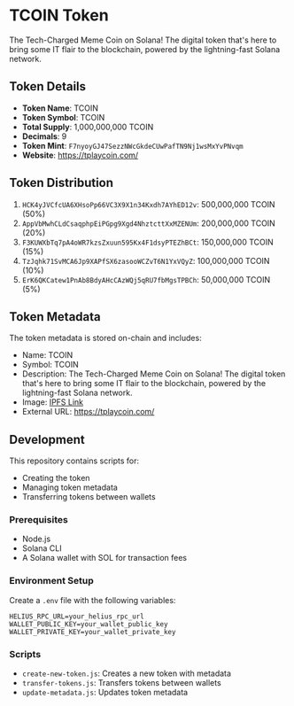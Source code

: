 # TCOIN Token

The Tech-Charged Meme Coin on Solana! The digital token that's here to bring some IT flair to the blockchain, powered by the lightning-fast Solana network.

## Token Details

- **Token Name**: TCOIN
- **Token Symbol**: TCOIN
- **Total Supply**: 1,000,000,000 TCOIN
- **Decimals**: 9
- **Token Mint**: `F7nyoyGJ47SezzNWcGkdeCUwPafTN9Nj1wsMxYvPNvqm`
- **Website**: https://tplaycoin.com/

## Token Distribution

1. `HCK4yJVCfcUA6XHsoPp66VC3X9X1n34Kxdh7AYhED12v`: 500,000,000 TCOIN (50%)
2. `AppVbMwhCLdCsaqphpEiPGpg9Xgd4NhztcttXxMZENUm`: 200,000,000 TCOIN (20%)
3. `F3KUWXbTq7pA4oWR7kzsZxuun595Kx4F1dsyPTEZhBCt`: 150,000,000 TCOIN (15%)
4. `TzJqhk71SvMCA6Jp9XAPfSX6zasooWCZvT6N1YxVQyZ`: 100,000,000 TCOIN (10%)
5. `ErK6QKCatew1PnAb8BdyAHcCAzWQj5qRU7fbMgsTPBCh`: 50,000,000 TCOIN (5%)

## Token Metadata

The token metadata is stored on-chain and includes:

- Name: TCOIN
- Symbol: TCOIN
- Description: The Tech-Charged Meme Coin on Solana! The digital token that's here to bring some IT flair to the blockchain, powered by the lightning-fast Solana network.
- Image: [IPFS Link](https://ipfs.io/ipfs/QmXEW3RsWgFL68wZhjDvd4UhRd9HeKghEXVHxDHw8yKmcb)
- External URL: https://tplaycoin.com/

## Development

This repository contains scripts for:

- Creating the token
- Managing token metadata
- Transferring tokens between wallets

### Prerequisites

- Node.js
- Solana CLI
- A Solana wallet with SOL for transaction fees

### Environment Setup

Create a `.env` file with the following variables:

```
HELIUS_RPC_URL=your_helius_rpc_url
WALLET_PUBLIC_KEY=your_wallet_public_key
WALLET_PRIVATE_KEY=your_wallet_private_key
```

### Scripts

- `create-new-token.js`: Creates a new token with metadata
- `transfer-tokens.js`: Transfers tokens between wallets
- `update-metadata.js`: Updates token metadata
